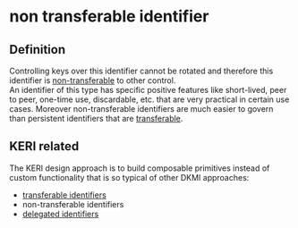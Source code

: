 # non transferable identifier
## Definition
Controlling keys over this identifier cannot be rotated and therefore this identifier is [non-transferable](non-transferable) to other control.  
An identifier of this type has specific positive features like short-lived, peer to peer, one-time use, discardable, etc. that are very practical in certain use cases. Moreover non-transferable identifiers are much easier to govern than persistent identifiers that are [transferable](transferable).

## KERI related

The KERI design approach is to build composable primitives instead of custom functionality that is so typical of other DKMI approaches:

- [transferable identifiers](transferable-identifier)
- non-transferable identifiers
- [delegated identifiers](delegated-identifier)